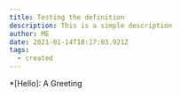 ```yaml
---
title: Testing the definition
description: This is a simple description
author: ME
date: 2021-01-14T18:17:03.921Z
tags:
  - created
---
```

*[Hello]: A Greeting